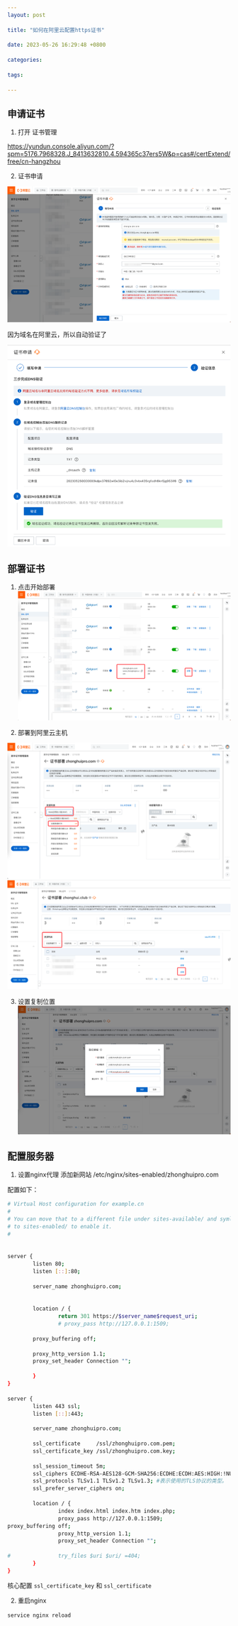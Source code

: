```yaml
---
layout: post

title: "如何在阿里云配置https证书"

date: 2023-05-26 16:29:48 +0800

categories:

tags:
   
---
```


## 申请证书

1. 打开 证书管理

https://yundun.console.aliyun.com/?spm=5176.7968328.J_8413632810.4.594365c37ers5W&p=cas#/certExtend/free/cn-hangzhou

2. 证书申请

![img.png](../assets/images/2023-05-26-如何在阿里云配置https证书/img.png)

因为域名在阿里云，所以自动验证了

![img.png](../assets/images/2023-05-26-如何在阿里云配置https证书/2.png)

## 部署证书

1. 点击开始部署
![img.png](../assets/images/2023-05-26-如何在阿里云配置https证书/img2.png)

2. 部署到阿里云主机

![img.png](../assets/images/2023-05-26-如何在阿里云配置https证书/img3.png)
![img.png](../assets/images/2023-05-26-如何在阿里云配置https证书/4.png)

3. 设置复制位置
![img.png](../assets/images/2023-05-26-如何在阿里云配置https证书/img4.png)
## 配置服务器

1. 设置nginx代理
添加新网站 /etc/nginx/sites-enabled/zhonghuipro.com

配置如下：

```bash
# Virtual Host configuration for example.cn
# 
# You can move that to a different file under sites-available/ and symlink that
# to sites-enabled/ to enable it.
#


server {
        listen 80;
        listen [::]:80;

        server_name zhonghuipro.com;


        location / {
                return 301 https://$server_name$request_uri;
                # proxy_pass http://127.0.0.1:1509;

        proxy_buffering off;

        proxy_http_version 1.1;
        proxy_set_header Connection "";

        }
}

server {
        listen 443 ssl;
        listen [::]:443;

        server_name zhonghuipro.com;

        ssl_certificate     /ssl/zhonghuipro.com.pem;
        ssl_certificate_key /ssl/zhonghuipro.com.key;

        ssl_session_timeout 5m;
        ssl_ciphers ECDHE-RSA-AES128-GCM-SHA256:ECDHE:ECDH:AES:HIGH:!NULL:!aNULL:!MD5:!ADH:!RC4;
        ssl_protocols TLSv1.1 TLSv1.2 TLSv1.3; #表示使用的TLS协议的类型。
        ssl_prefer_server_ciphers on;

        location / {
                index index.html index.htm index.php;
                proxy_pass http://127.0.0.1:1509;
proxy_buffering off;
                proxy_http_version 1.1;
                proxy_set_header Connection "";

#               try_files $uri $uri/ =404;
        }
}


```

核心配置 `ssl_certificate_key` 和 `ssl_certificate`

2. 重启nginx

`service nginx reload`